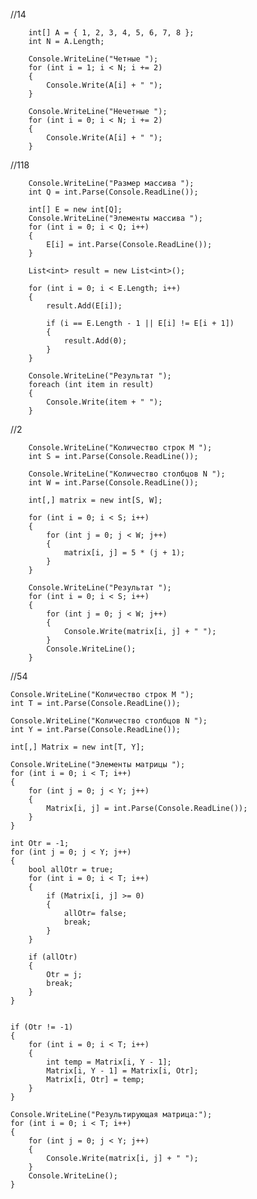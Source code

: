 //14

        int[] A = { 1, 2, 3, 4, 5, 6, 7, 8 };
        int N = A.Length;

        Console.WriteLine("Четные ");
        for (int i = 1; i < N; i += 2)
        {
            Console.Write(A[i] + " ");
        }

        Console.WriteLine("Нечетные ");
        for (int i = 0; i < N; i += 2)
        {
            Console.Write(A[i] + " ");
        }

//118
        
        Console.WriteLine("Размер массива ");
        int Q = int.Parse(Console.ReadLine());

        int[] E = new int[Q];
        Console.WriteLine("Элементы массива ");
        for (int i = 0; i < Q; i++)
        {
            E[i] = int.Parse(Console.ReadLine());
        }

        List<int> result = new List<int>();

        for (int i = 0; i < E.Length; i++)
        {
            result.Add(E[i]);

            if (i == E.Length - 1 || E[i] != E[i + 1])
            {
                result.Add(0);
            }
        }

        Console.WriteLine("Результат ");
        foreach (int item in result)
        {
            Console.Write(item + " ");
        }







//2

        Console.WriteLine("Количество строк M ");
        int S = int.Parse(Console.ReadLine());

        Console.WriteLine("Количество столбцов N ");
        int W = int.Parse(Console.ReadLine());

        int[,] matrix = new int[S, W];

        for (int i = 0; i < S; i++)
        {
            for (int j = 0; j < W; j++)
            {
                matrix[i, j] = 5 * (j + 1);
            }
        }

        Console.WriteLine("Результат ");
        for (int i = 0; i < S; i++)
        {
            for (int j = 0; j < W; j++)
            {
                Console.Write(matrix[i, j] + " ");
            }
            Console.WriteLine();
        }






//54


    Console.WriteLine("Количество строк M ");
    int T = int.Parse(Console.ReadLine());

    Console.WriteLine("Количество столбцов N ");
    int Y = int.Parse(Console.ReadLine());

    int[,] Matrix = new int[T, Y];

    Console.WriteLine("Элементы матрицы ");
    for (int i = 0; i < T; i++)
    {
        for (int j = 0; j < Y; j++)
        {
            Matrix[i, j] = int.Parse(Console.ReadLine());
        }
    }

    int Otr = -1;
    for (int j = 0; j < Y; j++)
    {
        bool allOtr = true;
        for (int i = 0; i < T; i++)
        {
            if (Matrix[i, j] >= 0)
            {
                allOtr= false;
                break;
            }
        }

        if (allOtr)
        {
            Otr = j;
            break;
        }
    }


    if (Otr != -1)
    {
        for (int i = 0; i < T; i++)
        {
            int temp = Matrix[i, Y - 1];
            Matrix[i, Y - 1] = Matrix[i, Otr];
            Matrix[i, Otr] = temp;
        }
    }

    Console.WriteLine("Результирующая матрица:");
    for (int i = 0; i < T; i++)
    {
        for (int j = 0; j < Y; j++)
        {
            Console.Write(matrix[i, j] + " ");
        }
        Console.WriteLine();
    }
